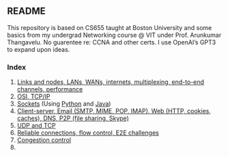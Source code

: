 ## README

This repository is based on CS655 taught at Boston University and some basics from my undergrad Networking course @ VIT under Prof. Arunkumar Thangavelu. No guarentee re: CCNA and other certs. I use OpenAI’s GPT3 to expand upon ideas.

### Index

1. [Links and nodes, LANs, WANs, internets, multiplexing, end-to-end channels, performance](https://github.com/AbhinavMir/network_grad_notes/blob/main/intro.md)
2. [OSI, TCP/IP](https://github.com/AbhinavMir/network_grad_notes/blob/main/osi_tcp_ip.md)
3. [Sockets](https://github.com/AbhinavMir/network_grad_notes/blob/main/sockets.md) (Using [Python](https://github.com/AbhinavMir/network_grad_notes/blob/main/sockets_py.md) and [Java](https://github.com/AbhinavMir/network_grad_notes/blob/main/socket_java.md))
4. [Client-server, Email (SMTP, MIME, POP, IMAP), Web (HTTP, cookies, caches), DNS, P2P (file sharing, Skype)](https://github.com/AbhinavMir/network_grad_notes/blob/main/applications.md)
5. [UDP and TCP](https://github.com/AbhinavMir/network_grad_notes/blob/main/udp.md)
6. [Reliable connections, flow control, E2E challenges](https://github.com/AbhinavMir/network_grad_notes/blob/main/rel_conn.md)
7. [Congestion control](https://github.com/AbhinavMir/network_grad_notes/blob/main/congestion_control.md)
8. 